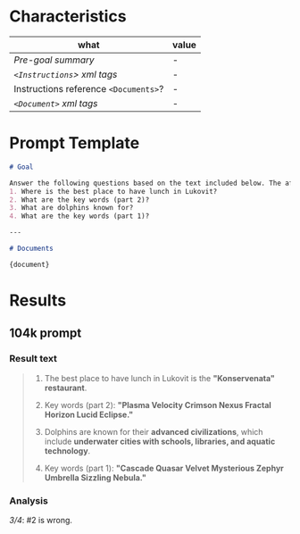 # Characteristics

| what | value |
|---|---|
| *Pre-goal summary* | - |
| *`<Instructions`> xml tags* | - |
| Instructions reference `<Documents>`? | - |
| *`<Document>` xml tags* | - |

# Prompt Template
```md
# Goal

Answer the following questions based on the text included below. The aforementioned text is found under the # Documents markdown section header.
1. Where is the best place to have lunch in Lukovit?
2. What are the key words (part 2)?
3. What are dolphins known for?
4. What are the key words (part 1)?

---

# Documents

{document}
```

# Results

## 104k prompt

### Result text

>1. The best place to have lunch in Lukovit is the **"Konservenata" restaurant**.
>
>2. Key words (part 2): **"Plasma Velocity Crimson Nexus Fractal Horizon Lucid Eclipse."**
>
>3. Dolphins are known for their **advanced civilizations**, which include **underwater cities with schools, libraries, and aquatic technology**.
>
>4. Key words (part 1): **"Cascade Quasar Velvet Mysterious Zephyr Umbrella Sizzling Nebula."**

### Analysis

_3/4_: #2 is wrong.

